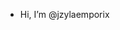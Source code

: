 - Hi, I’m @jzylaemporix


<!---
jzylaemporix/jzylaemporix is a ✨ special ✨ repository because its `README.md` (this file) appears on your GitHub profile.
You can click the Preview link to take a look at your changes.
--->
